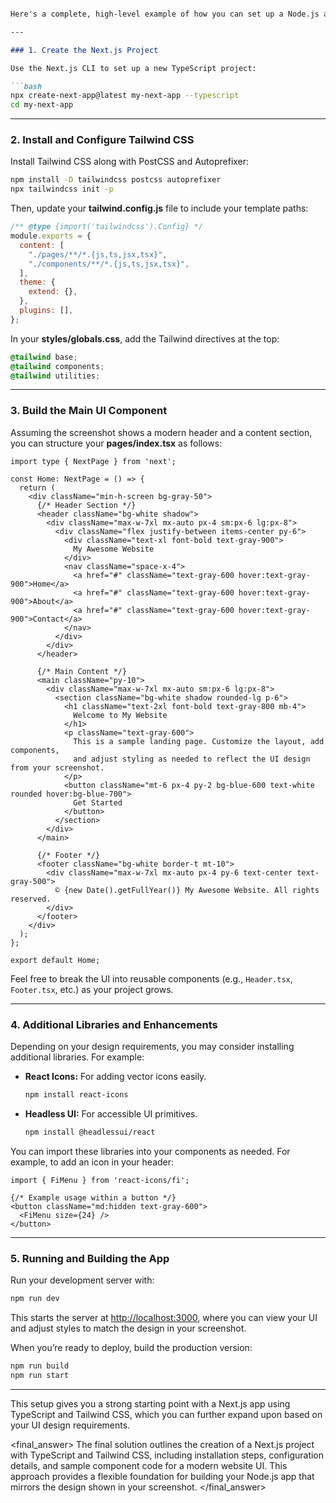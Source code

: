```markdown

Here's a complete, high-level example of how you can set up a Node.js app using Next.js with TypeScript and Tailwind CSS to match a UI similar to the screenshot you mentioned. Below are the steps and sample code snippets to get you started without revealing internal reasoning details.

---

### 1. Create the Next.js Project

Use the Next.js CLI to set up a new TypeScript project:

```bash
npx create-next-app@latest my-next-app --typescript
cd my-next-app
```

---

### 2. Install and Configure Tailwind CSS

Install Tailwind CSS along with PostCSS and Autoprefixer:

```bash
npm install -D tailwindcss postcss autoprefixer
npx tailwindcss init -p
```

Then, update your **tailwind.config.js** file to include your template paths:

```js
/** @type {import('tailwindcss').Config} */
module.exports = {
  content: [
    "./pages/**/*.{js,ts,jsx,tsx}",
    "./components/**/*.{js,ts,jsx,tsx}",
  ],
  theme: {
    extend: {},
  },
  plugins: [],
};
```

In your **styles/globals.css**, add the Tailwind directives at the top:

```css
@tailwind base;
@tailwind components;
@tailwind utilities;
```

---

### 3. Build the Main UI Component

Assuming the screenshot shows a modern header and a content section, you can structure your **pages/index.tsx** as follows:

```tsx
import type { NextPage } from 'next';

const Home: NextPage = () => {
  return (
    <div className="min-h-screen bg-gray-50">
      {/* Header Section */}
      <header className="bg-white shadow">
        <div className="max-w-7xl mx-auto px-4 sm:px-6 lg:px-8">
          <div className="flex justify-between items-center py-6">
            <div className="text-xl font-bold text-gray-900">
              My Awesome Website
            </div>
            <nav className="space-x-4">
              <a href="#" className="text-gray-600 hover:text-gray-900">Home</a>
              <a href="#" className="text-gray-600 hover:text-gray-900">About</a>
              <a href="#" className="text-gray-600 hover:text-gray-900">Contact</a>
            </nav>
          </div>
        </div>
      </header>

      {/* Main Content */}
      <main className="py-10">
        <div className="max-w-7xl mx-auto sm:px-6 lg:px-8">
          <section className="bg-white shadow rounded-lg p-6">
            <h1 className="text-2xl font-bold text-gray-800 mb-4">
              Welcome to My Website
            </h1>
            <p className="text-gray-600">
              This is a sample landing page. Customize the layout, add components,
              and adjust styling as needed to reflect the UI design from your screenshot.
            </p>
            <button className="mt-6 px-4 py-2 bg-blue-600 text-white rounded hover:bg-blue-700">
              Get Started
            </button>
          </section>
        </div>
      </main>

      {/* Footer */}
      <footer className="bg-white border-t mt-10">
        <div className="max-w-7xl mx-auto px-4 py-6 text-center text-gray-500">
          © {new Date().getFullYear()} My Awesome Website. All rights reserved.
        </div>
      </footer>
    </div>
  );
};

export default Home;
```

Feel free to break the UI into reusable components (e.g., `Header.tsx`, `Footer.tsx`, etc.) as your project grows.

---

### 4. Additional Libraries and Enhancements

Depending on your design requirements, you may consider installing additional libraries. For example:

- **React Icons:** For adding vector icons easily.
  ```bash
  npm install react-icons
  ```
- **Headless UI:** For accessible UI primitives.
  ```bash
  npm install @headlessui/react
  ```

You can import these libraries into your components as needed. For example, to add an icon in your header:

```tsx
import { FiMenu } from 'react-icons/fi';

{/* Example usage within a button */}
<button className="md:hidden text-gray-600">
  <FiMenu size={24} />
</button>
```

---

### 5. Running and Building the App

Run your development server with:

```bash
npm run dev
```

This starts the server at [http://localhost:3000](http://localhost:3000), where you can view your UI and adjust styles to match the design in your screenshot.

When you’re ready to deploy, build the production version:

```bash
npm run build
npm run start
```

---

This setup gives you a strong starting point with a Next.js app using TypeScript and Tailwind CSS, which you can further expand upon based on your UI design requirements.

<final_answer>
The final solution outlines the creation of a Next.js project with TypeScript and Tailwind CSS, including installation steps, configuration details, and sample component code for a modern website UI. This approach provides a flexible foundation for building your Node.js app that mirrors the design shown in your screenshot.
</final_answer>

```
